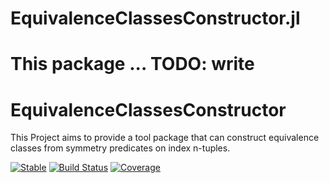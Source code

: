 # EquivalenceClassesConstructor.jl
This package ... TODO: write
=======
# EquivalenceClassesConstructor
This Project aims to provide a tool package that can construct equivalence classes from symmetry predicates on index n-tuples.

[![Stable](https://img.shields.io/badge/docs-stable-blue.svg)](https://Atomtomate.github.io/EquivalenceClassesConstructor.jl/stable)
[![Build Status](https://github.com/Atomtomate/EquivalenceClassesConstructor.jl/workflows/CI/badge.svg)](https://github.com/Atomtomate/EquivalenceClassesConstructor.jl/actions)
[![Coverage](https://codecov.io/gh/Atomtomate/EquivalenceClassesConstructor.jl/branch/main/graph/badge.svg)](https://codecov.io/gh/Atomtomate/EquivalenceClassesConstructor.jl)


